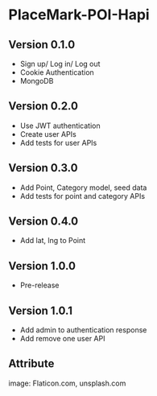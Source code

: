 # PlaceMark-POI-Hapi

## Version 0.1.0
- Sign up/ Log in/ Log out
- Cookie Authentication
- MongoDB

## Version 0.2.0
- Use JWT authentication
- Create user APIs
- Add tests for user APIs 

## Version 0.3.0
- Add Point, Category model, seed data
- Add tests for point and category APIs

## Version 0.4.0
- Add lat, lng to Point

## Version 1.0.0
- Pre-release

## Version 1.0.1
- Add admin to authentication response
- Add remove one user API

## Attribute
image: Flaticon.com, unsplash.com